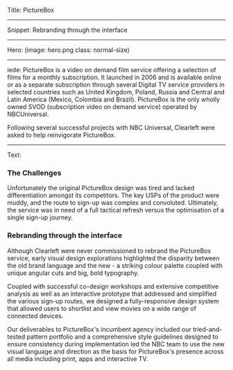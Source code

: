 Title: PictureBox

----

Snippet: Rebranding through the interface

----

Hero: (image: hero.png class: normal-size)

----

lede:  PictureBox is a video on demand film service offering a selection of films for a monthly subscription. It launched in 2006 and is available online or as a separate subscription through several Digital TV service providers in selected countries such as United Kingdom, Poland, Russia and Central and Latin America (Mexico, Colombia and Brazil). PictureBox is the only wholly owned SVOD (subscription video on demand service) operated by NBCUniversal.

Following several successful projects with NBC Universal, Clearleft were asked to help reinvigorate PictureBox.

----

Text: 

### The Challenges 

Unfortunately the original PictureBox design was tired and lacked differentiation amongst its competitors. The key USPs of the product were muddy, and the route to sign-up was complex and convoluted. Ultimately, the service was in need of a full tactical refresh versus the optimisation of a single sign-up journey. 

### Rebranding through the interface
Although Clearleft were never commissioned to rebrand the PictureBox service, early visual design explorations highlighted the disparity between the old brand language and the new - a striking colour palette coupled with unique angular cuts and big, bold typography.  

Coupled with successful co-design workshops and extensive competitive analysis as well as an interactive prototype that addressed and simplified the various sign-up routes, we designed a fully-responsive design system that allowed users to shortlist and view movies on a wide range of connected devices. 

Our deliverables to PictureBox's incumbent agency included our tried-and-tested pattern portfolio and a comprehensive style guidelines designed to ensure consistency during implementation led the NBC team to use the new visual language and direction as the basis for PictureBox's presence across all media including print, apps and interactive TV.

